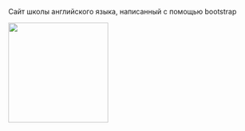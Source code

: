 Cайт школы английского языка, написанный с помощью bootstrap

<img src="https://user-images.githubusercontent.com/62358513/226199857-172361cd-5613-491a-9f51-c570530d3d91.JPG" style="max-width: 200px; height: 200px;">
